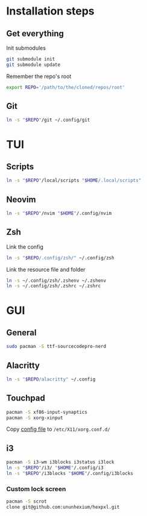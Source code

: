 # Installation steps

## Get everything

Init submodules

```bash
git submodule init
git submodule update
```

Remember the repo's root

```sh
export REPO='/path/to/the/cloned/repos/root'
```

## Git

```sh
ln -s "$REPO"/git ~/.config/git
```

# TUI

## Scripts

```sh
ln -s "$REPO"/local/scripts "$HOME/.local/scripts"
```

## Neovim

```sh
ln -s "$REPO"/nvim "$HOME"/.config/nvim
```

## Zsh

Link the config

```sh
ln -s "$REPO/.config/zsh/" ~/.config/zsh
```

Link the resource file and folder

```sh
ln -s ~/.config/zsh/.zshenv ~/.zshenv
ln -s ~/.config/zsh/.zshrc ~/.zshrc
```

# GUI

## General

```sh
sudo pacman -S ttf-sourcecodepro-nerd
```

## Alacritty

```sh
ln -s "$REPO/alacritty" ~/.config
```

## Touchpad

```sh
pacman -S xf86-input-synaptics
pacman -S xorg-xinput
```

Copy [config file](xorg/70-synaptics.conf) to `/etc/X11/xorg.conf.d/`

## i3

```sh
pacman -S i3-wm i3blocks i3status i3lock
ln -s "$REPO"/i3/ "$HOME"/.config/i3
ln -s "$REPO"/i3blocks "$HOME"/.config/i3blocks
```

### Custom lock screen


```sh
pacman -S scrot 
clone git@github.com:ununhexium/hexpxl.git
```
